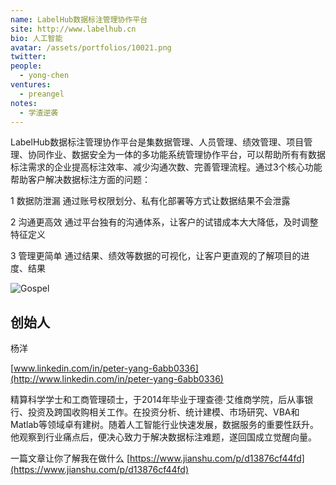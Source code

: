 ```yaml
---
name: LabelHub数据标注管理协作平台
site: http://www.labelhub.cn
bio: 人工智能
avatar: /assets/portfolios/10021.png
twitter: 
people:
  - yong-chen
ventures:
  - preangel
notes:
  - 学渣逆袭
---
```


LabelHub数据标注管理协作平台是集数据管理、人员管理、绩效管理、项目管理、协同作业、数据安全为一体的多功能系统管理协作平台，可以帮助所有有数据标注需求的企业提高标注效率、减少沟通次数、完善管理流程。通过3个核心功能帮助客户解决数据标注方面的问题：

1 数据防泄漏 通过账号权限划分、私有化部署等方式让数据结果不会泄露

2 沟通更高效 通过平台独有的沟通体系，让客户的试错成本大大降低，及时调整特征定义

3 管理更简单 通过结果、绩效等数据的可视化，让客户更直观的了解项目的进度、结果


![Gospel](/assets/portfolios/10022.png)

## 创始人
杨洋

[www.linkedin.com/in/peter-yang-6abb0336](http://www.linkedin.com/in/peter-yang-6abb0336)


精算科学学士和工商管理硕士，于2014年毕业于理查德·艾维商学院，后从事银行、投资及跨国收购相关工作。在投资分析、统计建模、市场研究、VBA和Matlab等领域卓有建树。随着人工智能行业快速发展，数据服务的重要性跃升。他观察到行业痛点后，便决心致力于解决数据标注难题，遂回国成立觉醒向量。

一篇文章让你了解我在做什么
[https://www.jianshu.com/p/d13876cf44fd](https://www.jianshu.com/p/d13876cf44fd)